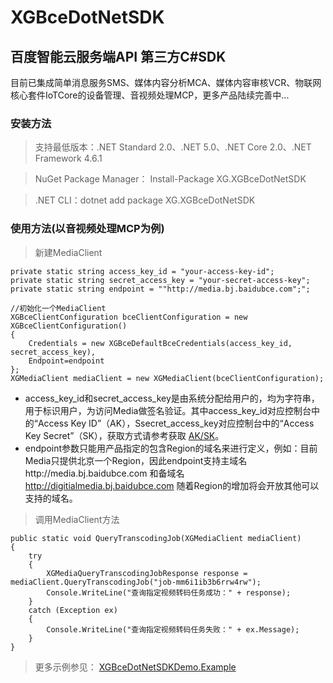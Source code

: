 # XGBceDotNetSDK
## 百度智能云服务端API 第三方C#SDK 

目前已集成简单消息服务SMS、媒体内容分析MCA、媒体内容审核VCR、物联网核心套件IoTCore的设备管理、音视频处理MCP，更多产品陆续完善中...

### 安装方法
> 支持最低版本：.NET Standard 2.0、.NET 5.0、.NET Core 2.0、.NET Framework 4.6.1

> NuGet Package Manager： Install-Package XG.XGBceDotNetSDK

> .NET CLI：dotnet add package XG.XGBceDotNetSDK 

### 使用方法(以音视频处理MCP为例)
> 新建MediaClient

    private static string access_key_id = "your-access-key-id";
    private static string secret_access_key = "your-secret-access-key";
    private static string endpoint = ""http://media.bj.baidubce.com";";

    //初始化一个MediaClient
    XGBceClientConfiguration bceClientConfiguration = new XGBceClientConfiguration()
    {
        Credentials = new XGBceDefaultBceCredentials(access_key_id, secret_access_key),
        Endpoint=endpoint
    };
    XGMediaClient mediaClient = new XGMediaClient(bceClientConfiguration);

* access_key_id和secret_access_key是由系统分配给用户的，均为字符串，用于标识用户，为访问Media做签名验证。其中access_key_id对应控制台中的“Access Key ID”（AK），Ssecret_access_key对应控制台中的“Access Key Secret”（SK），获取方式请参考获取 [AK/SK](https://cloud.baidu.com/doc/Reference/s/9jwvz2egb)。
 * endpoint参数只能用产品指定的包含Region的域名来进行定义，例如：目前Media只提供北京一个Region，因此endpoint支持主域名http://media.bj.baidubce.com 和备域名 http://digitialmedia.bj.baidubce.com  随着Region的增加将会开放其他可以支持的域名。

> 调用MediaClient方法

    public static void QueryTranscodingJob(XGMediaClient mediaClient)
    {
        try
        {
            XGMediaQueryTranscodingJobResponse response = mediaClient.QueryTranscodingJob("job-mm6i1ib3b6rrw4rw");
            Console.WriteLine("查询指定视频转码任务成功：" + response);
        }
        catch (Exception ex)
        {
            Console.WriteLine("查询指定视频转码任务失败：" + ex.Message);
        }
    }

> 更多示例参见： [XGBceDotNetSDKDemo.Example](https://github.com/xingguangweilai/XGBceDotNetSDK/tree/master/XGBceDotNetSDKDemo/Example)